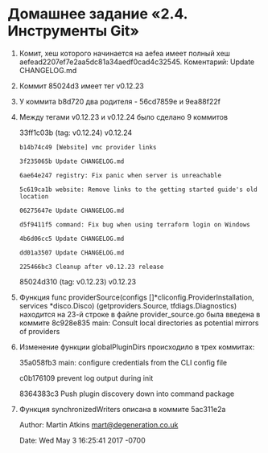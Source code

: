 # Домашнее задание «2.4. Инструменты Git» 


1. Комит, хеш которого начинается на aefea имеет полный хеш aefead2207ef7e2aa5dc81a34aedf0cad4c32545. Коментарий: Update CHANGELOG.md
2. Коммит 85024d3 имеет тег v0.12.23
3. У коммита b8d720 два родителя - 56cd7859e и 9ea88f22f
4. Между тегами v0.12.23 и v0.12.24 было сделано 9 коммитов

    33ff1c03b (tag: v0.12.24) v0.12.24

       b14b74c49 [Website] vmc provider links

       3f235065b Update CHANGELOG.md

       6ae64e247 registry: Fix panic when server is unreachable

       5c619ca1b website: Remove links to the getting started guide's old location
    
       06275647e Update CHANGELOG.md

       d5f9411f5 command: Fix bug when using terraform login on Windows

       4b6d06cc5 Update CHANGELOG.md

       dd01a3507 Update CHANGELOG.md

       225466bc3 Cleanup after v0.12.23 release

    85024d310 (tag: v0.12.23) v0.12.23


5. Функция func providerSource(configs []*cliconfig.ProviderInstallation, services *disco.Disco) (getproviders.Source, tfdiags.Diagnostics) находится на 23-й строке в файле provider_source.go была введена в коммите 8c928e835 main: Consult local directories as potential mirrors of providers
6. Изменение функции globalPluginDirs происходило в трех коммитах:

    35a058fb3 main: configure credentials from the CLI config file

    c0b176109 prevent log output during init

    8364383c3 Push plugin discovery down into command package

7. Функция synchronizedWriters описана в коммите 5ac311e2a

    Author: Martin Atkins <mart@degeneration.co.uk>

    Date:   Wed May 3 16:25:41 2017 -0700



